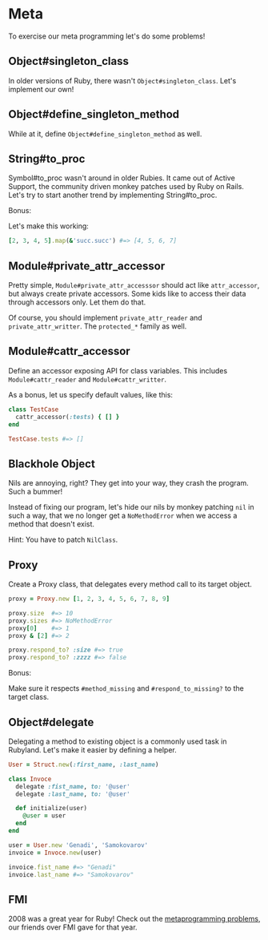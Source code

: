 # Meta

To exercise our meta programming let's do some problems!

## Object#singleton_class

In older versions of Ruby, there wasn't `Object#singleton_class`. Let's
implement our own!

## Object#define_singleton_method

While at it, define `Object#define_singleton_method` as well.

## String#to_proc

Symbol#to_proc wasn't around in older Rubies. It came out of Active Support,
the community driven monkey patches used by Ruby on Rails. Let's try to start
another trend by implementing String#to_proc.

Bonus:

Let's make this working:

```ruby
[2, 3, 4, 5].map(&'succ.succ') #=> [4, 5, 6, 7]
```

## Module#private_attr_accessor

Pretty simple, `Module#private_attr_accesssor` should act like
`attr_accessor`, but always create private accessors. Some kids like to access
their data through accessors only. Let them do that.

Of course, you should implement `private_attr_reader` and
`private_attr_writter`. The `protected_*` family as well.

## Module#cattr_accessor

Define an accessor exposing API for class variables. This includes
`Module#cattr_reader` and `Module#cattr_writter`.

As a bonus, let us specify default values, like this:

```ruby
class TestCase
  cattr_accessor(:tests) { [] }
end

TestCase.tests #=> []
```

## Blackhole Object

Nils are annoying, right? They get into your way, they crash the program. Such
a bummer!

Instead of fixing our program, let's hide our nils by monkey patching `nil` in
such a way, that we no longer get a `NoMethodError` when we access a method
that doesn't exist.

Hint: You have to patch `NilClass`.

## Proxy

Create a Proxy class, that delegates every method call to its target object.

```ruby
proxy = Proxy.new [1, 2, 3, 4, 5, 6, 7, 8, 9]

proxy.size  #=> 10
proxy.sizes #=> NoMethodError
proxy[0]    #=> 1
proxy & [2] #=> 2

proxy.respond_to? :size #=> true
proxy.respond_to? :zzzz #=> false
```

Bonus:

Make sure it respects `#method_missing` and `#respond_to_missing?` to the
target class.

## Object#delegate

Delegating a method to existing object is a commonly used task in Rubyland.
Let's make it easier by defining a helper.

```ruby
User = Struct.new(:first_name, :last_name)

class Invoce
  delegate :fist_name, to: '@user'
  delegate :last_name, to: '@user'

  def initialize(user)
    @user = user
  end
end

user = User.new 'Genadi', 'Samokovarov'
invoice = Invoce.new(user)

invoice.fist_name #=> "Genadi"
invoice.last_name #=> "Samokovarov"
```

## FMI

2008 was a great year for Ruby! Check out the [metaprogramming problems], our
friends over FMI gave for that year.

[metaprogramming problems]: http://2008.fmi.ruby.bg/tasks/2.html
